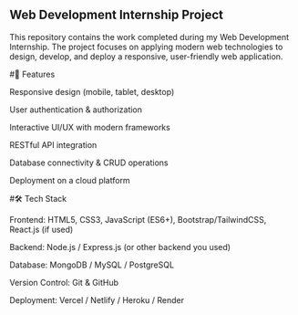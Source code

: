 ## Web Development Internship Project

This repository contains the work completed during my Web Development Internship. The project focuses on applying modern web technologies to design, develop, and deploy a responsive, user-friendly web application.

#🚀 Features

Responsive design (mobile, tablet, desktop)</P>
User authentication & authorization</P>
Interactive UI/UX with modern frameworks</P>
 RESTful API integration</P>
Database connectivity & CRUD operations</P>
Deployment on a cloud platform</P>

#🛠️ Tech Stack

Frontend: HTML5, CSS3, JavaScript (ES6+), Bootstrap/TailwindCSS, React.js (if used)</P>
Backend: Node.js / Express.js (or other backend you used)</P>
Database: MongoDB / MySQL / PostgreSQL</P>
Version Control: Git & GitHub</P>
Deployment: Vercel / Netlify / Heroku / Render</P>
